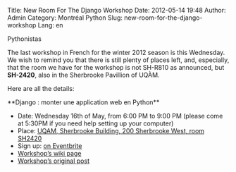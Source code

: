 Title: New Room For The Django Workshop
Date: 2012-05-14 19:48
Author: Admin
Category: Montréal Python
Slug: new-room-for-the-django-workshop
Lang: en

<!--:en-->

Pythonistas

</p>

The last workshop in French for the winter 2012 season is this
Wednesday. We wish to remind you that there is still plenty of places
left, and, especially, that the room we have for the workshop is not
SH-R810 as announced, but **SH-2420**, also in the Sherbrooke Pavillion
of UQÀM.

</p>

Here are all the details:

</p>
**Django : monter une application web en Python**

-   Date: Wednesday 16th of May, from 6:00 PM to 9:00 PM (please come at
    5:30PM if you need help setting up your computer)
-   Place: [UQAM, Sherbrooke Building, 200 Sherbrooke West, room
    SH2420][]
-   Sign up: [on Eventbrite][]
-   [Workshop’s wiki page][]
-   [Workshop’s original post][]

<!--:-->

</p>

  [UQAM, Sherbrooke Building, 200 Sherbrooke West, room SH2420]: https://maps.google.com/maps?q=200+Rue+Sherbrooke+Est,+Montreal,+QC,+Canada&hl=en&ie=UTF8&ll=45.514647,-73.568509&spn=0.009097,0.017123&sll=45.514552,-73.568514&sspn=0.009097,0.017123&hnear=200+Rue+Sherbrooke+Est,+Montr%C3%A9al,+Communaut%C3%A9-Urbaine-de-Montr%C3%A9al,+Qu%C3%A9bec+H2X+1E1,+Canada&t=m&z=16&iwloc=A
  [on Eventbrite]: http://montrealpython-atelier-20120516.eventbrite.ca/
  [Workshop’s wiki page]: http://montrealpython.org/r/projects/workshops/wiki/2012-05-16
  [Workshop’s original post]: http://montrealpython.org/2012/05/check-it-out-django-workshop-next-week-french/
